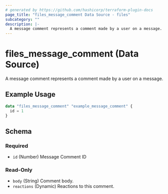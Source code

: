 ```yaml
---
# generated by https://github.com/hashicorp/terraform-plugin-docs
page_title: "files_message_comment Data Source - files"
subcategory: ""
description: |-
  A message comment represents a comment made by a user on a message.
---
```


# files_message_comment (Data Source)

A message comment represents a comment made by a user on a message.

## Example Usage

```terraform
data "files_message_comment" "example_message_comment" {
  id = 1
}
```

<!-- schema generated by tfplugindocs -->
## Schema

### Required

- `id` (Number) Message Comment ID

### Read-Only

- `body` (String) Comment body.
- `reactions` (Dynamic) Reactions to this comment.
